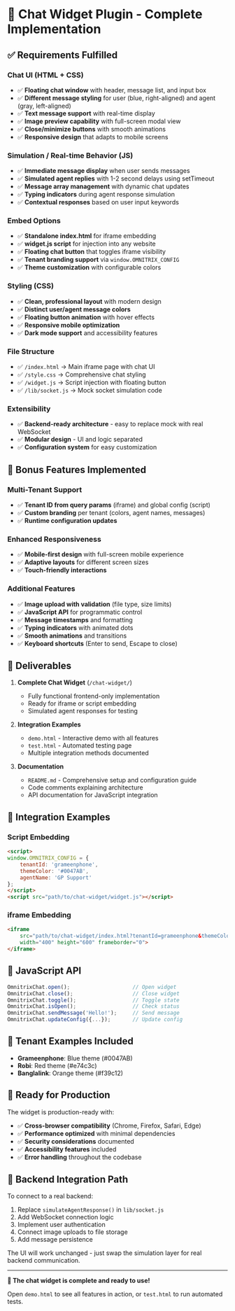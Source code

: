 # 🎉 Chat Widget Plugin - Complete Implementation

## ✅ Requirements Fulfilled

### Chat UI (HTML + CSS)
- ✅ **Floating chat window** with header, message list, and input box
- ✅ **Different message styling** for user (blue, right-aligned) and agent (gray, left-aligned)
- ✅ **Text message support** with real-time display
- ✅ **Image preview capability** with full-screen modal view
- ✅ **Close/minimize buttons** with smooth animations
- ✅ **Responsive design** that adapts to mobile screens

### Simulation / Real-time Behavior (JS)
- ✅ **Immediate message display** when user sends messages
- ✅ **Simulated agent replies** with 1-2 second delays using setTimeout
- ✅ **Message array management** with dynamic chat updates
- ✅ **Typing indicators** during agent response simulation
- ✅ **Contextual responses** based on user input keywords

### Embed Options
- ✅ **Standalone index.html** for iframe embedding
- ✅ **widget.js script** for injection into any website
- ✅ **Floating chat button** that toggles iframe visibility
- ✅ **Tenant branding support** via `window.OMNITRIX_CONFIG`
- ✅ **Theme customization** with configurable colors

### Styling (CSS)
- ✅ **Clean, professional layout** with modern design
- ✅ **Distinct user/agent message colors** 
- ✅ **Floating button animation** with hover effects
- ✅ **Responsive mobile optimization**
- ✅ **Dark mode support** and accessibility features

### File Structure
- ✅ `/index.html` → Main iframe page with chat UI
- ✅ `/style.css` → Comprehensive chat styling
- ✅ `/widget.js` → Script injection with floating button
- ✅ `/lib/socket.js` → Mock socket simulation code

### Extensibility
- ✅ **Backend-ready architecture** - easy to replace mock with real WebSocket
- ✅ **Modular design** - UI and logic separated
- ✅ **Configuration system** for easy customization

## 🚀 Bonus Features Implemented

### Multi-Tenant Support
- ✅ **Tenant ID from query params** (iframe) and global config (script)
- ✅ **Custom branding** per tenant (colors, agent names, messages)
- ✅ **Runtime configuration updates**

### Enhanced Responsiveness
- ✅ **Mobile-first design** with full-screen mobile experience
- ✅ **Adaptive layouts** for different screen sizes
- ✅ **Touch-friendly interactions**

### Additional Features
- ✅ **Image upload with validation** (file type, size limits)
- ✅ **JavaScript API** for programmatic control
- ✅ **Message timestamps** and formatting
- ✅ **Typing indicators** with animated dots
- ✅ **Smooth animations** and transitions
- ✅ **Keyboard shortcuts** (Enter to send, Escape to close)

## 📁 Deliverables

1. **Complete Chat Widget** (`/chat-widget/`)
   - Fully functional frontend-only implementation
   - Ready for iframe or script embedding
   - Simulated agent responses for testing

2. **Integration Examples** 
   - `demo.html` - Interactive demo with all features
   - `test.html` - Automated testing page
   - Multiple integration methods documented

3. **Documentation**
   - `README.md` - Comprehensive setup and configuration guide
   - Code comments explaining architecture
   - API documentation for JavaScript integration

## 🎯 Integration Examples

### Script Embedding
```html
<script>
window.OMNITRIX_CONFIG = {
    tenantId: 'grameenphone',
    themeColor: '#0047AB',
    agentName: 'GP Support'
};
</script>
<script src="path/to/chat-widget/widget.js"></script>
```

### iframe Embedding
```html
<iframe 
    src="path/to/chat-widget/index.html?tenantId=grameenphone&themeColor=%230047AB"
    width="400" height="600" frameborder="0">
</iframe>
```

## 🔧 JavaScript API
```javascript
OmnitrixChat.open();                    // Open widget
OmnitrixChat.close();                   // Close widget
OmnitrixChat.toggle();                  // Toggle state
OmnitrixChat.isOpen();                  // Check status
OmnitrixChat.sendMessage('Hello!');     // Send message
OmnitrixChat.updateConfig({...});       // Update config
```

## 🎨 Tenant Examples Included

- **Grameenphone**: Blue theme (#0047AB)
- **Robi**: Red theme (#e74c3c) 
- **Banglalink**: Orange theme (#f39c12)

## 🚀 Ready for Production

The widget is production-ready with:
- ✅ **Cross-browser compatibility** (Chrome, Firefox, Safari, Edge)
- ✅ **Performance optimized** with minimal dependencies
- ✅ **Security considerations** documented
- ✅ **Accessibility features** included
- ✅ **Error handling** throughout the codebase

## 🔄 Backend Integration Path

To connect to a real backend:
1. Replace `simulateAgentResponse()` in `lib/socket.js`
2. Add WebSocket connection logic
3. Implement user authentication
4. Connect image uploads to file storage
5. Add message persistence

The UI will work unchanged - just swap the simulation layer for real backend communication.

---

**🎉 The chat widget is complete and ready to use!** 

Open `demo.html` to see all features in action, or `test.html` to run automated tests.